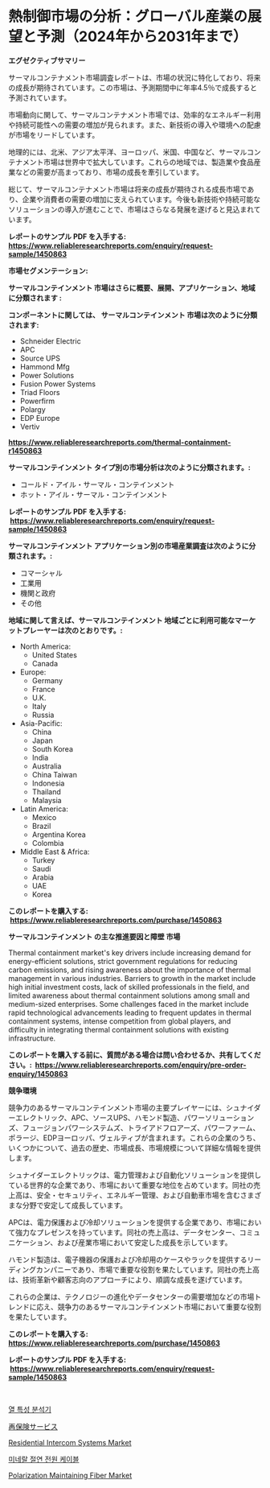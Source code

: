 <p><h1>熱制御市場の分析：グローバル産業の展望と予測（2024年から2031年まで）</h1></p><p><strong>エグゼクティブサマリー</strong></p>
<p><p>サーマルコンテナメント市場調査レポートは、市場の状況に特化しており、将来の成長が期待されています。この市場は、予測期間中に年率4.5％で成長すると予測されています。</p><p>市場動向に関して、サーマルコンテナメント市場では、効率的なエネルギー利用や持続可能性への需要の増加が見られます。また、新技術の導入や環境への配慮が市場をリードしています。</p><p>地理的には、北米、アジア太平洋、ヨーロッパ、米国、中国など、サーマルコンテナメント市場は世界中で拡大しています。これらの地域では、製造業や食品産業などの需要が高まっており、市場の成長を牽引しています。</p><p>総じて、サーマルコンテナメント市場は将来の成長が期待される成長市場であり、企業や消費者の需要の増加に支えられています。今後も新技術や持続可能なソリューションの導入が進むことで、市場はさらなる発展を遂げると見込まれています。</p></p>
<p><strong>レポートのサンプル PDF を入手する: <a href="https://www.reliableresearchreports.com/enquiry/request-sample/1450863">https://www.reliableresearchreports.com/enquiry/request-sample/1450863</a></strong></p>
<p><strong>市場セグメンテーション:</strong></p>
<p><strong> サーマルコンテインメント 市場はさらに概要、展開、アプリケーション、地域に分類されます :</strong></p>
<p><strong>コンポーネントに関しては、 サーマルコンテインメント 市場は次のように分類されます: &nbsp;</strong></p>
<p><ul><li>Schneider Electric</li><li>APC</li><li>Source UPS</li><li>Hammond Mfg</li><li>Power Solutions</li><li>Fusion Power Systems</li><li>Triad Floors</li><li>Powerfirm</li><li>Polargy</li><li>EDP Europe</li><li>Vertiv</li></ul></p>
<p><strong><a href="https://www.reliableresearchreports.com/thermal-containment-r1450863">https://www.reliableresearchreports.com/thermal-containment-r1450863</a></strong></p>
<p><strong> サーマルコンテインメント タイプ別の市場分析は次のように分類されます。:</strong></p>
<p><ul><li>コールド・アイル・サーマル・コンテインメント</li><li>ホット・アイル・サーマル・コンテインメント</li></ul></p>
<p><strong>レポートのサンプル PDF を入手する: &nbsp;<a href="https://www.reliableresearchreports.com/enquiry/request-sample/1450863">https://www.reliableresearchreports.com/enquiry/request-sample/1450863</a></strong></p>
<p><strong> サーマルコンテインメント アプリケーション別の市場産業調査は次のように分類されます。:</strong></p>
<p><ul><li>コマーシャル</li><li>工業用</li><li>機関と政府</li><li>その他</li></ul></p>
<p><strong>地域に関して言えば、サーマルコンテインメント 地域ごとに利用可能なマーケットプレーヤーは次のとおりです。:</strong></p>
<p><ul>
    <li>
        North America:
        <ul>
            <li>United States</li>
            <li>Canada</li>
        </ul>
    </li>
    <li>
        Europe:
        <ul>
            <li>Germany</li>
            <li>France</li>
            <li>U.K.</li>
            <li>Italy</li>
            <li>Russia</li>
        </ul>
    </li>
    <li>
        Asia-Pacific:
        <ul>
            <li>China</li>
            <li>Japan</li>
            <li>South Korea</li>
            <li>India</li>
            <li>Australia</li>
            <li>China Taiwan</li>
            <li>Indonesia</li>
            <li>Thailand</li>
            <li>Malaysia</li>
        </ul>
    </li>
    <li>
        Latin America:
        <ul>
            <li>Mexico</li>
            <li>Brazil</li>
            <li>Argentina Korea</li>
            <li>Colombia</li>
        </ul>
    </li>
    <li>
        Middle East & Africa:
        <ul>
            <li>Turkey</li>
            <li>Saudi</li>
            <li>Arabia</li>
            <li>UAE</li>
            <li>Korea</li>
        </ul>
    </li>
    </ul></p>
<p><strong>このレポートを購入する: &nbsp;<a href="https://www.reliableresearchreports.com/purchase/1450863">https://www.reliableresearchreports.com/purchase/1450863</a></strong></p>
<p><strong>サーマルコンテインメント の主な推進要因と障壁 市場</strong></p>
<p><p>Thermal containment market's key drivers include increasing demand for energy-efficient solutions, strict government regulations for reducing carbon emissions, and rising awareness about the importance of thermal management in various industries. Barriers to growth in the market include high initial investment costs, lack of skilled professionals in the field, and limited awareness about thermal containment solutions among small and medium-sized enterprises. Some challenges faced in the market include rapid technological advancements leading to frequent updates in thermal containment systems, intense competition from global players, and difficulty in integrating thermal containment solutions with existing infrastructure.</p></p>
<p><strong>このレポートを購入する前に、質問がある場合は問い合わせるか、共有してください。:&nbsp; <a href="https://www.reliableresearchreports.com/enquiry/pre-order-enquiry/1450863">https://www.reliableresearchreports.com/enquiry/pre-order-enquiry/1450863</a></strong></p>
<p><strong>競争環境</strong></p>
<p><p>競争力のあるサーマルコンテインメント市場の主要プレイヤーには、シュナイダーエレクトリック、APC、ソースUPS、ハモンド製造、パワーソリューションズ、フュージョンパワーシステムズ、トライアドフロアーズ、パワーファーム、ポラージ、EDPヨーロッパ、ヴェルティブが含まれます。これらの企業のうち、いくつかについて、過去の歴史、市場成長、市場規模について詳細な情報を提供します。</p><p>シュナイダーエレクトリックは、電力管理および自動化ソリューションを提供している世界的な企業であり、市場において重要な地位を占めています。同社の売上高は、安全・セキュリティ、エネルギー管理、および自動車市場を含むさまざまな分野で安定して成長しています。</p><p>APCは、電力保護および冷却ソリューションを提供する企業であり、市場において強力なプレゼンスを持っています。同社の売上高は、データセンター、コミュニケーション、および産業市場において安定した成長を示しています。</p><p>ハモンド製造は、電子機器の保護および冷却用のケースやラックを提供するリーディングカンパニーであり、市場で重要な役割を果たしています。同社の売上高は、技術革新や顧客志向のアプローチにより、順調な成長を遂げています。</p><p>これらの企業は、テクノロジーの進化やデータセンターの需要増加などの市場トレンドに応え、競争力のあるサーマルコンテインメント市場において重要な役割を果たしています。</p></p>
<p><strong>このレポートを購入する: &nbsp; <a href="https://www.reliableresearchreports.com/purchase/1450863">https://www.reliableresearchreports.com/purchase/1450863</a></strong></p>
<p><strong>レポートのサンプル PDF を入手する: &nbsp;<a href="https://www.reliableresearchreports.com/enquiry/request-sample/1450863">https://www.reliableresearchreports.com/enquiry/request-sample/1450863</a></strong><strong></strong></p>
<p>&nbsp;</p>
<p><p><a href="https://medium.com/@treyhettinger2023/%EC%97%B4%EC%84%B1-%EC%86%8D%EC%84%B1-%EB%B6%84%EC%84%9D%EA%B8%B0-%EC%8B%9C%EC%9E%A5-%EB%B3%B4%EA%B3%A0%EC%84%9C%EB%8A%94-%EC%9D%B4-%EC%8B%9C%EC%9E%A5%EC%9D%98-%EC%B5%9C%EC%8B%A0-%EB%8F%99%ED%96%A5%EA%B3%BC-%EC%84%B1%EC%9E%A5-%EA%B8%B0%ED%9A%8C%EB%A5%BC-%EB%93%9C%EB%9F%AC%EB%83%85%EB%8B%88%EB%8B%A4-3f7237c694bd">열 특성 분석기</a></p><p><a href="https://medium.com/@nicolasrown5/%E5%86%8D%E4%BF%9D%E9%99%BA%E3%82%B5%E3%83%BC%E3%83%93%E3%82%B9%E5%B8%82%E5%A0%B4%E3%83%AC%E3%83%9D%E3%83%BC%E3%83%88%E3%81%AF-%E3%81%93%E3%81%AE%E5%B8%82%E5%A0%B4%E3%81%AE%E6%9C%80%E6%96%B0%E3%81%AE%E3%83%88%E3%83%AC%E3%83%B3%E3%83%89%E3%82%84%E6%88%90%E9%95%B7%E3%81%AE%E6%A9%9F%E4%BC%9A%E3%82%92%E6%98%8E%E3%82%89%E3%81%8B%E3%81%AB%E3%81%97%E3%81%A6%E3%81%84%E3%81%BE%E3%81%99-71522d497fdf">再保険サービス</a></p><p><a href="https://github.com/shotows/Market-Research-Report-List-2/blob/main/residential-intercom-systems-market.md">Residential Intercom Systems Market</a></p><p><a href="https://github.com/darrellockm3ytan895656/Market-Research-Report-List-1/blob/main/836573918968.md">미네랄 절연 전원 케이블</a></p><p><a href="https://github.com/Sinjinluong3e0awx2m195k76/Market-Research-Report-List-2/blob/main/polarization-maintaining-fiber-market.md">Polarization Maintaining Fiber Market</a></p></p>